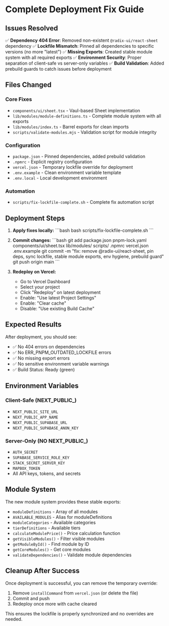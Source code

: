 # Complete Deployment Fix Guide

## Issues Resolved

✅ **Dependency 404 Error**: Removed non-existent `@radix-ui/react-sheet` dependency
✅ **Lockfile Mismatch**: Pinned all dependencies to specific versions (no more "latest")
✅ **Missing Exports**: Created stable module system with all required exports
✅ **Environment Security**: Proper separation of client-safe vs server-only variables
✅ **Build Validation**: Added prebuild guards to catch issues before deployment

## Files Changed

### Core Fixes
- `components/ui/sheet.tsx` - Vaul-based Sheet implementation
- `lib/modules/module-definitions.ts` - Complete module system with all exports
- `lib/modules/index.ts` - Barrel exports for clean imports
- `scripts/validate-modules.mjs` - Validation script for module integrity

### Configuration
- `package.json` - Pinned dependencies, added prebuild validation
- `.npmrc` - Explicit registry configuration
- `vercel.json` - Temporary lockfile override for deployment
- `.env.example` - Clean environment variable template
- `.env.local` - Local development environment

### Automation
- `scripts/fix-lockfile-complete.sh` - Complete fix automation script

## Deployment Steps

1. **Apply fixes locally:**
   \`\`\`bash
   bash scripts/fix-lockfile-complete.sh
   \`\`\`

2. **Commit changes:**
   \`\`\`bash
   git add package.json pnpm-lock.yaml components/ui/sheet.tsx lib/modules/ scripts/ .npmrc vercel.json .env.example
   git commit -m "fix: remove @radix-ui/react-sheet, pin deps, sync lockfile, stable module exports, env hygiene, prebuild guard"
   git push origin main
   \`\`\`

3. **Redeploy on Vercel:**
   - Go to Vercel Dashboard
   - Select your project
   - Click "Redeploy" on latest deployment
   - Enable: "Use latest Project Settings"
   - Enable: "Clear cache"
   - Disable: "Use existing Build Cache"

## Expected Results

After deployment, you should see:
- ✅ No 404 errors on dependencies
- ✅ No ERR_PNPM_OUTDATED_LOCKFILE errors
- ✅ No missing export errors
- ✅ No sensitive environment variable warnings
- ✅ Build Status: Ready (green)

## Environment Variables

### Client-Safe (NEXT_PUBLIC_)
- `NEXT_PUBLIC_SITE_URL`
- `NEXT_PUBLIC_APP_NAME`
- `NEXT_PUBLIC_SUPABASE_URL`
- `NEXT_PUBLIC_SUPABASE_ANON_KEY`

### Server-Only (NO NEXT_PUBLIC_)
- `AUTH_SECRET`
- `SUPABASE_SERVICE_ROLE_KEY`
- `STACK_SECRET_SERVER_KEY`
- `MAPBOX_TOKEN`
- All API keys, tokens, and secrets

## Module System

The new module system provides these stable exports:
- `moduleDefinitions` - Array of all modules
- `AVAILABLE_MODULES` - Alias for moduleDefinitions
- `moduleCategories` - Available categories
- `tierDefinitions` - Available tiers
- `calculateModulePrice()` - Price calculation function
- `getVisibleModules()` - Filter visible modules
- `getModuleById()` - Find module by ID
- `getCoreModules()` - Get core modules
- `validateDependencies()` - Validate module dependencies

## Cleanup After Success

Once deployment is successful, you can remove the temporary override:
1. Remove `installCommand` from `vercel.json` (or delete the file)
2. Commit and push
3. Redeploy once more with cache cleared

This ensures the lockfile is properly synchronized and no overrides are needed.
